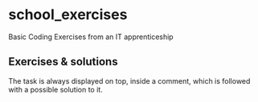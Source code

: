 # school_exercises
Basic Coding Exercises from an IT apprenticeship

## Exercises & solutions
The task is always displayed on top, inside a comment, which is followed with a possible solution to it.
